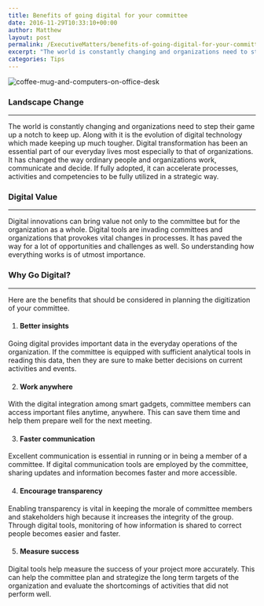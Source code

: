 ```yaml
---
title: Benefits of going digital for your committee
date: 2016-11-29T10:33:10+00:00
author: Matthew
layout: post
permalink: /ExecutiveMatters/benefits-of-going-digital-for-your-committee/
excerpt: "The world is constantly changing and organizations need to step their game up a notch to keep up. Along with it is the evolution of digital technology which made keeping up much tougher. Digital transformation has been an essential part of our everyday lives most especially to that of organizations."
categories: Tips
---
```

<img title="coffee-mug-and-computers-on-office-desk" class="img-fluid" alt="coffee-mug-and-computers-on-office-desk" src="/content/images/coffee-mug-and-computers-on-office-desk.jpg" />

### Landscape Change

**** 

The world is constantly changing and organizations need to step their game up a notch to keep up. Along with it is the evolution of digital technology which made keeping up much tougher. Digital transformation has been an essential part of our everyday lives most especially to that of organizations. It has changed the way ordinary people and organizations work, communicate and decide. If fully adopted, it can accelerate processes, activities and competencies to be fully utilized in a strategic way. 

### Digital Value

**** 

Digital innovations can bring value not only to the committee but for the organization as a whole. Digital tools are invading committees and organizations that provokes vital changes in processes. It has paved the way for a lot of opportunities and challenges as well. So understanding how everything works is of utmost importance. 

### Why Go Digital?

**** 

Here are the benefits that should be considered in planning the digitization of your committee. 

  1. #### Better insights

Going digital provides important data in the everyday operations of the organization. If the committee is equipped with sufficient analytical tools in reading this data, then they are sure to make better decisions on current activities and events. 

<ol start="2">
  <li>
    <h4>
      Work anywhere
    </h4>
  </li>
</ol>

With the digital integration among smart gadgets, committee members can access important files anytime, anywhere. This can save them time and help them prepare well for the next meeting. 

<ol start="3">
  <li>
    <h4>
      Faster communication
    </h4>
  </li>
</ol>

Excellent communication is essential in running or in being a member of a committee. If digital communication tools are employed by the committee, sharing updates and information becomes faster and more accessible. 

<ol start="4">
  <li>
    <h4>
      Encourage transparency
    </h4>
  </li>
</ol>

Enabling transparency is vital in keeping the morale of committee members and stakeholders high because it increases the integrity of the group. Through digital tools, monitoring of how information is shared to correct people becomes easier and faster. 

<ol start="5">
  <li>
    <h4>
      Measure success
    </h4>
  </li>
</ol>

Digital tools help measure the success of your project more accurately. This can help the committee plan and strategize the long term targets of the organization and evaluate the shortcomings of activities that did not perform well.
